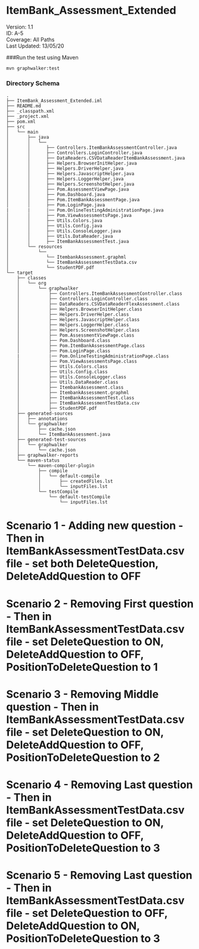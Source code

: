 # ItemBank_Assessment_Extended
Version: 1.1 <br />
ID: A-5 <br />
Coverage: All Paths <br />
Last Updated: 13/05/20 <br />

###Run the test using Maven

```
mvn graphwalker:test
```


### Directory Schema

```jshelllanguage
.
├── ItemBank_Assessment_Extended.iml
├── README.md
├── _classpath.xml
├── _project.xml
├── pom.xml
├── src
│   └── main
│       ├── java
│       │   └──
│       │      ├── Controllers.ItemBankAssessmentController.java
│       │      ├── Controllers.LoginController.java
│       │      ├── DataReaders.CSVDataReaderItemBankAssessment.java
│       │      ├── Helpers.BrowserInitHelper.java
│       │      ├── Helpers.DriverHelper.java
│       │      ├── Helpers.JavascriptHelper.java
│       │      ├── Helpers.LoggerHelper.java
│       │      ├── Helpers.ScreenshotHelper.java
│       │      ├── Pom.AssessmentViewPage.java
│       │      ├── Pom.Dashboard.java
│       │      ├── Pom.ItemBankAssessmentPage.java
│       │      ├── Pom.LoginPage.java
|       |      |── Pom.OnlineTestingAdministrationPage.java
│       │      ├── Pom.ViewAssessmentsPage.java
│       │      ├── Utils.Colors.java
│       │      ├── Utils.Config.java
│       │      ├── Utils.ConsoleLogger.java
│       │      ├── Utils.DataReader.java
│       │      ├── ItemBankAssessmentTest.java
│       └── resources
│           └──
│              └── ItembankAssessment.graphml
│              └── ItemBankAssessmentTestData.csv
│              └── StudentPDF.pdf
└── target
    ├── classes
    │   └── org
    │       └── graphwalker
    │           ├── Controllers.ItemBankAssessmentController.class
    │           ├── Controllers.LoginController.class
    │           ├── DataReaders.CSVDataReaderFlexAssessment.class
    │           ├── Helpers.BrowserInitHelper.class
    │           ├── Helpers.DriverHelper.class
    │           ├── Helpers.JavascriptHelper.class
    │           ├── Helpers.LoggerHelper.class
    │           ├── Helpers.ScreenshotHelper.class
    │           ├── Pom.AssessmentViewPage.class
    │           ├── Pom.Dashboard.class
    │           ├── Pom.ItemBankAssessmentPage.class
    │           ├── Pom.LoginPage.class
	|           |── Pom.OnlineTestingAdministrationPage.class
    │           ├── Pom.ViewAssessmentsPage.class
    │           ├── Utils.Colors.class
    │           ├── Utils.Config.class
    │           ├── Utils.ConsoleLogger.class
    │           ├── Utils.DataReader.class
    │           ├── ItembankAssessment.class
    │           ├── ItembankAssessment.graphml
    │           ├── ItemBankAssessmentTest.class
    │           ├── ItemBankAssessmentTestData.csv
    │           ├── StudentPDF.pdf
    ├── generated-sources
    │   ├── annotations
    │   └── graphwalker
    │       ├── cache.json
    │       └── ItemBankAssessment.java
    ├── generated-test-sources
    │   └── graphwalker
    │       └── cache.json
    ├── graphwalker-reports
    └── maven-status
        └── maven-compiler-plugin
            ├── compile
            │   └── default-compile
            │       ├── createdFiles.lst
            │       └── inputFiles.lst
            └── testCompile
                └── default-testCompile
                    └── inputFiles.lst
```
# Scenario 1 - Adding new question - Then in ItemBankAssessmentTestData.csv file - set both DeleteQuestion, DeleteAddQuestion to OFF
# Scenario 2 - Removing First question - Then in ItemBankAssessmentTestData.csv file - set DeleteQuestion to ON, DeleteAddQuestion to OFF, PositionToDeleteQuestion to 1
# Scenario 3 - Removing Middle question - Then in ItemBankAssessmentTestData.csv file - set DeleteQuestion to ON, DeleteAddQuestion to OFF, PositionToDeleteQuestion to 2
# Scenario 4 - Removing Last question - Then in ItemBankAssessmentTestData.csv file - set DeleteQuestion to ON, DeleteAddQuestion to OFF, PositionToDeleteQuestion to 3
# Scenario 5 - Removing Last question - Then in ItemBankAssessmentTestData.csv file - set DeleteQuestion to OFF, DeleteAddQuestion to ON, PositionToDeleteQuestion to 3